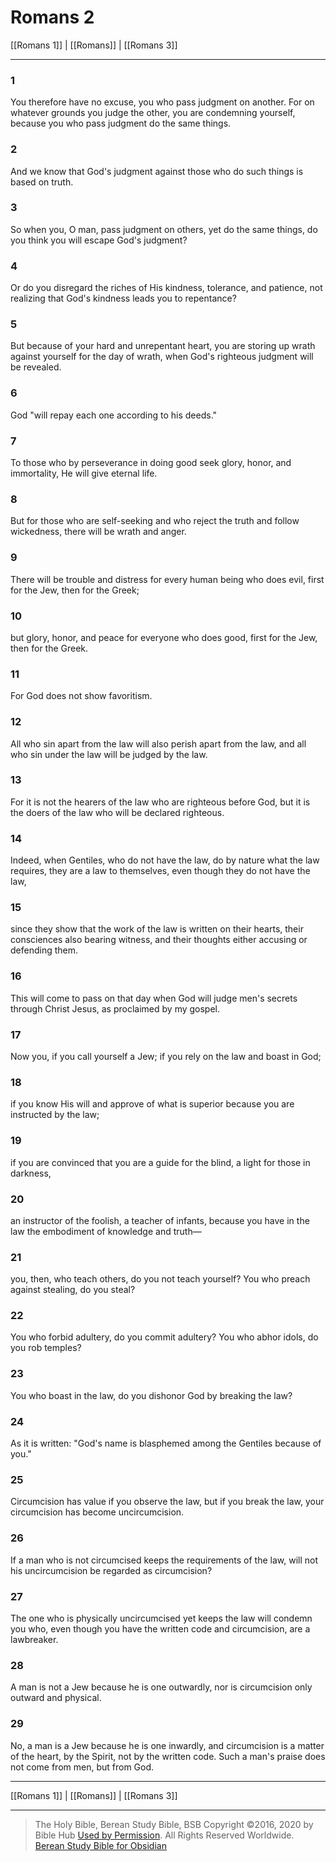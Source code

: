 # Romans 2

[[Romans 1]] | [[Romans]] | [[Romans 3]]

---

### 1
You therefore have no excuse, you who pass judgment on another. For on whatever grounds you judge the other, you are condemning yourself, because you who pass judgment do the same things.

### 2
And we know that God's judgment against those who do such things is based on truth.

### 3
So when you, O man, pass judgment on others, yet do the same things, do you think you will escape God's judgment?

### 4
Or do you disregard the riches of His kindness, tolerance, and patience, not realizing that God's kindness leads you to repentance?

### 5
But because of your hard and unrepentant heart, you are storing up wrath against yourself for the day of wrath, when God's righteous judgment will be revealed.

### 6
God "will repay each one according to his deeds."

### 7
To those who by perseverance in doing good seek glory, honor, and immortality, He will give eternal life.

### 8
But for those who are self-seeking and who reject the truth and follow wickedness, there will be wrath and anger.

### 9
There will be trouble and distress for every human being who does evil, first for the Jew, then for the Greek;

### 10
but glory, honor, and peace for everyone who does good, first for the Jew, then for the Greek.

### 11
For God does not show favoritism.

### 12
All who sin apart from the law will also perish apart from the law, and all who sin under the law will be judged by the law.

### 13
For it is not the hearers of the law who are righteous before God, but it is the doers of the law who will be declared righteous.

### 14
Indeed, when Gentiles, who do not have the law, do by nature what the law requires, they are a law to themselves, even though they do not have the law,

### 15
since they show that the work of the law is written on their hearts, their consciences also bearing witness, and their thoughts either accusing or defending them.

### 16
This will come to pass on that day when God will judge men's secrets through Christ Jesus, as proclaimed by my gospel.

### 17
Now you, if you call yourself a Jew; if you rely on the law and boast in God;

### 18
if you know His will and approve of what is superior because you are instructed by the law;

### 19
if you are convinced that you are a guide for the blind, a light for those in darkness,

### 20
an instructor of the foolish, a teacher of infants, because you have in the law the embodiment of knowledge and truth—

### 21
you, then, who teach others, do you not teach yourself? You who preach against stealing, do you steal?

### 22
You who forbid adultery, do you commit adultery? You who abhor idols, do you rob temples?

### 23
You who boast in the law, do you dishonor God by breaking the law?

### 24
As it is written: "God's name is blasphemed among the Gentiles because of you."

### 25
Circumcision has value if you observe the law, but if you break the law, your circumcision has become uncircumcision.

### 26
If a man who is not circumcised keeps the requirements of the law, will not his uncircumcision be regarded as circumcision?

### 27
The one who is physically uncircumcised yet keeps the law will condemn you who, even though you have the written code and circumcision, are a lawbreaker.

### 28
A man is not a Jew because he is one outwardly, nor is circumcision only outward and physical.

### 29
No, a man is a Jew because he is one inwardly, and circumcision is a matter of the heart, by the Spirit, not by the written code. Such a man's praise does not come from men, but from God.

---

[[Romans 1]] | [[Romans]] | [[Romans 3]]

---

> The Holy Bible, Berean Study Bible, BSB
> Copyright &copy;2016, 2020 by Bible Hub
> [Used by Permission](https://berean.bible/terms.htm). All Rights Reserved Worldwide.
> [Berean Study Bible for Obsidian](https://github.com/gapmiss/berean-study-bible-for-obsidian)</small>

